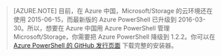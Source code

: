 >[AZURE.NOTE] 目前，在 Azure 中国，Microsoft/Storage 的云环境还在使用 2015-06-15，而最新版的 Azure PowerShell 已升级到 2016-03-30。所以，想要在 Azure 中国用 Azure PowerShell 管理 Microsoft/Storage，你需要把 Azure PowerShell 降级到 1.2.2。你可以在 [Azure PowerShell 的 GitHub 发行页面](https://github.com/Azure/azure-powershell/releases) 下载完整的安装器。